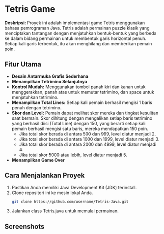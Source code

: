# Tetris Game

**Deskripsi:**
Proyek ini adalah implementasi game Tetris menggunakan bahasa pemrograman Java. Tetris adalah permainan puzzle klasik yang menciptakan tantangan dengan menjatuhkan bentuk-bentuk yang berbeda ke dalam bidang permainan untuk membentuk garis horizontal penuh. Setiap kali garis terbentuk, itu akan menghilang dan memberikan pemain poin.

## Fitur Utama
- **Desain Antarmuka Grafis Sederhana**
- **Menampilkan Tetrimino Selanjutnya**
- **Kontrol Mudah:** Menggunakan tombol panah kiri dan kanan untuk menggerakkan, panah atas untuk memutar tetrimino, dan space untuk menjatuhkan tetrimino.
- **Menampilkan Total Lines:** Setiap kali pemain berhasil mengisi 1 baris penuh dengan tetrimino.
- **Skor dan Level:** Pemain dapat melihat skor mereka dan tingkat kesulitan saat bermain. Skor dihitung dengan mengalikan setiap baris tetrimino yang berhasil diisi (Total Line) dengan 150, yang berarti setiap kali pemain berhasil mengisi satu baris, mereka mendapatkan 150 poin.
  - Jika total skor berada di antara 500 dan 999, level diatur menjadi 2.
  - Jika total skor berada di antara 1000 dan 1999, level diatur menjadi 3.
  - Jika total skor berada di antara 2000 dan 4999, level diatur menjadi 4.
  - Jika total skor 5000 atau lebih, level diatur menjadi 5.
- **Menampilkan Game Over**

## Cara Menjalankan Proyek
1. Pastikan Anda memiliki Java Development Kit (JDK) terinstall.
2. Clone repositori ini ke mesin lokal Anda.
    ```sh
    git clone https://github.com/username/Tetris-Java.git
    ```
3. Jalankan class Tetris.java untuk memulai permainan.

## Screenshots
